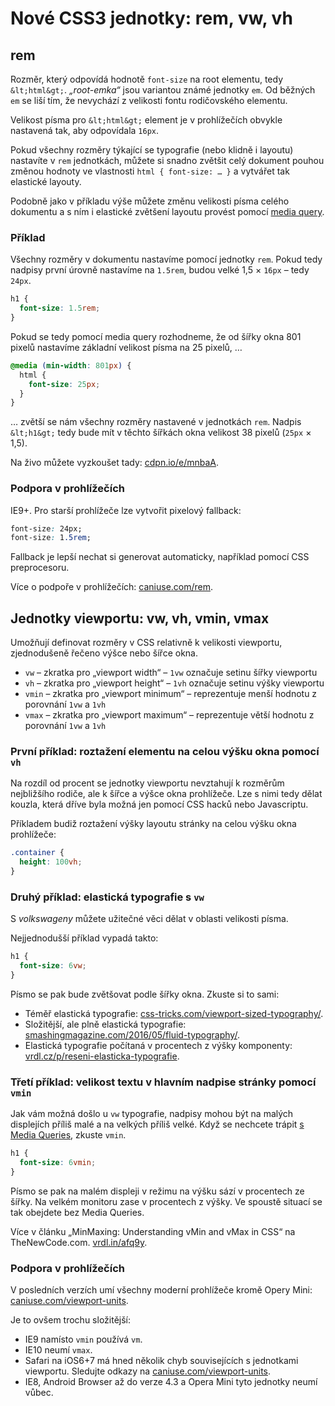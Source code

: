 Nové CSS3 jednotky: rem, vw, vh
===============================

rem
---

Rozměr, který odpovídá hodnotě `font-size` na root elementu, tedy `&lt;html&gt;`. *„root-emka“* jsou variantou známé jednotky `em`. Od běžných `em` se liší tím, že nevychází z velikosti fontu rodičovského elementu.

Velikost písma pro `&lt;html&gt;` element je v prohlížečích obvykle nastavená tak, aby odpovídala `16px`.

Pokud všechny rozměry týkající se typografie (nebo klidně i layoutu) nastavíte v `rem` jednotkách, můžete si snadno zvětšit celý dokument pouhou změnou hodnoty ve vlastnosti `html { font-size: … }` a vytvářet tak elastické layouty.

Podobně jako v příkladu výše můžete změnu velikosti písma celého dokumentu a s ním i elastické zvětšení layoutu provést pomocí [media query](css3-media-queries.md).

### Příklad

Všechny rozměry v dokumentu nastavíme pomocí jednotky `rem`. Pokud tedy nadpisy první úrovně nastavíme na `1.5rem`, budou velké 1,5 × `16px` – tedy `24px`.

```css
h1 {
  font-size: 1.5rem;
}
```

Pokud se tedy pomocí media query rozhodneme, že od šířky okna 801 pixelů nastavíme základní velikost písma na 25 pixelů, …

```css
@media (min-width: 801px) {
  html {
    font-size: 25px;
  }
}
```

… zvětší se nám všechny rozměry nastavené v jednotkách `rem`. Nadpis `&lt;h1&gt;` tedy bude mít v těchto šířkách okna velikost 38 pixelů (`25px` × 1,5).

Na živo můžete vyzkoušet tady: [cdpn.io/e/mnbaA](http://cdpn.io/e/mnbaA).

### Podpora v prohlížečích

IE9+. Pro starší prohlížeče lze vytvořit pixelový fallback:

```css
font-size: 24px;
font-size: 1.5rem;
```

Fallback je lepší nechat si generovat automaticky, například pomocí CSS preprocesoru.

Více o podpoře v prohlížečích: [caniuse.com/rem](http://caniuse.com/rem).


Jednotky viewportu: vw, vh, vmin, vmax
--------------------------------------

Umožňují definovat rozměry v CSS relativně k velikosti viewportu, zjednodušeně řečeno výšce nebo šířce okna.

* `vw` – zkratka pro „viewport width“ – `1vw` označuje setinu šířky viewportu
* `vh` – zkratka pro „viewport height“ – `1vh` označuje setinu výšky viewportu
* `vmin` – zkratka pro „viewport minimum“ – reprezentuje menší hodnotu z porovnání `1vw` a `1vh`
* `vmax` – zkratka pro „viewport maximum“ – reprezentuje větší hodnotu z porovnání `1vw` a `1vh`

### První příklad: roztažení elementu na celou výšku okna pomocí `vh`

Na rozdíl od procent se jednotky viewportu nevztahují k rozměrům nejbližšího rodiče, ale k šířce a výšce okna prohlížeče. Lze s nimi tedy dělat kouzla, která dříve byla možná jen pomocí CSS hacků nebo Javascriptu.

Příkladem budiž roztažení výšky layoutu stránky na celou výšku okna prohlížeče:

```css
.container {
  height: 100vh;
}
```

### Druhý příklad: elastická typografie s `vw`

S *volkswageny* můžete užitečné věci  dělat v oblasti velikosti písma.

Nejjednodušší příklad vypadá takto:

```css
h1 {
  font-size: 6vw;
}
```

Písmo se pak bude zvětšovat podle šířky okna. Zkuste si to sami:

- Téměř elastická typografie: [css-tricks.com/viewport-sized-typography/](https://css-tricks.com/viewport-sized-typography/).
- Složitější, ale plně elastická typografie: [smashingmagazine.com/2016/05/fluid-typography/](https://www.smashingmagazine.com/2016/05/fluid-typography/).
- Elastická typografie počítaná v procentech z výšky komponenty: [vrdl.cz/p/reseni-elasticka-typografie](reseni-elasticka-typografie.md).

### Třetí příklad: velikost textu v hlavním nadpise stránky pomocí `vmin`

Jak vám možná došlo u `vw` typografie, nadpisy mohou být na malých displejích příliš malé a na velkých příliš velké. Když se nechcete trápit [s Media Queries](css3-media-queries.md), zkuste `vmin`. 

```css
h1 {
  font-size: 6vmin;
}
```

Písmo se pak na malém displeji v režimu na výšku sází v procentech ze šířky. Na velkém monitoru zase v procentech z výšky. Ve spoustě situací se tak obejdete bez Media Queries.

Více v článku „MinMaxing: Understanding vMin and vMax in CSS“ na TheNewCode.com. [vrdl.in/afq9y](http://thenewcode.com/1137/MinMaxing-Understanding-vMin-and-vMax-in-CSS).

### Podpora v prohlížečích

V posledních verzích umí všechny moderní prohlížeče kromě Opery Mini: [caniuse.com/viewport-units](http://caniuse.com/viewport-units).

Je to ovšem trochu složitější:

* IE9 namísto `vmin` používá `vm`.
* IE10 neumí `vmax`.
* Safari na iOS6+7 má hned několik chyb souvisejících s jednotkami viewportu.  Sledujte odkazy na [caniuse.com/viewport-units](http://caniuse.com/viewport-units).
* IE8, Android Browser až do verze 4.3 a Opera Mini tyto jednotky neumí vůbec.





